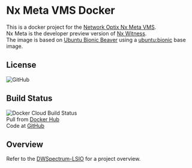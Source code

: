 # Nx Meta VMS Docker

This is a docker project for the [Network Optix Nx Meta VMS](https://meta.nxvms.com/).  
Nx Meta is the developer preview version of [Nx Witness](https://www.networkoptix.com/nx-witness/).  
The image is based on [Ubuntu Bionic Beaver](https://releases.ubuntu.com/18.04.4/) using a [ubuntu:bionic](https://hub.docker.com/_/ubuntu) base image.

## License

![GitHub](https://img.shields.io/github/license/ptr727/NxMeta)  

## Build Status

![Docker Cloud Build Status](https://img.shields.io/docker/cloud/build/ptr727/nxmeta?logo=docker)  
Pull from [Docker Hub](https://hub.docker.com/r/ptr727/nxmeta)  
Code at [GitHub](https://github.com/ptr727/NxMeta)

## Overview

Refer to the [DWSpectrum-LSIO](https://github.com/ptr727/DWSpectrum-LSIO) for a project overview.
